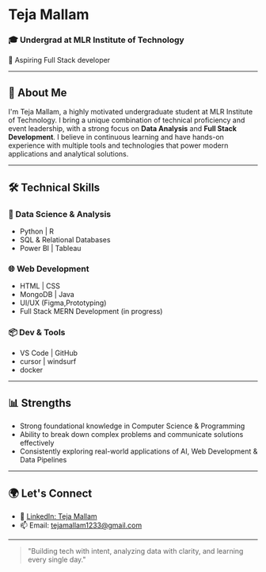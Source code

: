 # Teja Mallam

### 🎓 Undergrad at MLR Institute of Technology  
🎯 Aspiring Full Stack developer

---

## 🚀 About Me  
I'm Teja Mallam, a highly motivated undergraduate student at MLR Institute of Technology. I bring a unique combination of technical proficiency and event leadership, with a strong focus on **Data Analysis** and **Full Stack Development**. I believe in continuous learning and have hands-on experience with multiple tools and technologies that power modern applications and analytical solutions.

---

## 🛠️ Technical Skills

### 🧠 Data Science & Analysis  
- Python | R  
- SQL & Relational Databases  
- Power BI | Tableau   

### 🌐 Web Development  
- HTML | CSS   
- MongoDB | Java  
- UI/UX (Figma,Prototyping)  
- Full Stack MERN Development (in progress)  

### 📦 Dev & Tools  
- VS Code | GitHub
- cursor | windsurf
- docker

---

## 📊 Strengths  
- Strong foundational knowledge in Computer Science & Programming  
- Ability to break down complex problems and communicate solutions effectively  
- Consistently exploring real-world applications of AI, Web Development & Data Pipelines  

---

## 🌍 Let's Connect  
- 💼 [LinkedIn: Teja Mallam](https://www.linkedin.com/in/tejamallam)  
- 📫 Email: tejamallam1233@gmail.com

---

> "Building tech with intent, analyzing data with clarity, and learning every single day."
